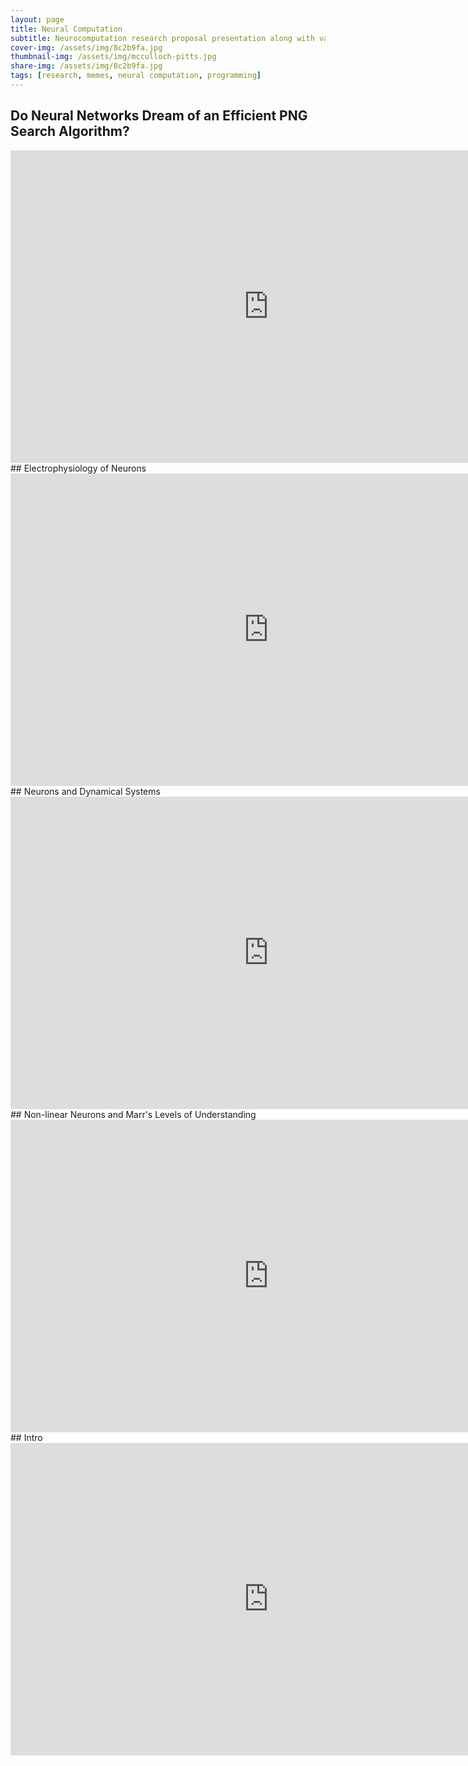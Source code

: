 ```yaml
---
layout: page
title: Neural Computation 
subtitle: Neurocomputation research proposal presentation along with various informational powerpoint slides.
cover-img: /assets/img/8c2b9fa.jpg
thumbnail-img: /assets/img/mcculloch-pitts.jpg
share-img: /assets/img/8c2b9fa.jpg
tags: [research, memes, neural computation, programming]
---
```

## Do Neural Networks Dream of an Efficient PNG Search Algorithm?
<iframe src="https://onedrive.live.com/embed?cid=27F2DFE47E1E2E9D&amp;resid=27F2DFE47E1E2E9D%21124&amp;authkey=ACTHZ665mTJGezA&amp;em=2&amp;wdAr=1.7777777777777777" width="826px" height="500px" frameborder="0">This is an embedded <a target="_blank" href="https://office.com">Microsoft Office</a> presentation, powered by <a target="_blank" href="https://office.com/webapps">Office</a>.</iframe>
## Electrophysiology of Neurons
<iframe src="https://onedrive.live.com/embed?resid=27F2DFE47E1E2E9D%21119&amp;authkey=%21AFGWLpp-4aldbcU&amp;em=2&amp;wdAr=1.7777777777777777" width="826px" height="500px" frameborder="0">This is an embedded <a target="_blank" href="https://office.com">Microsoft Office</a> presentation, powered by <a target="_blank" href="https://office.com/webapps">Office</a>.</iframe>
## Neurons and Dynamical Systems
<iframe src="https://onedrive.live.com/embed?resid=27F2DFE47E1E2E9D%21117&amp;authkey=%21AIRQ6_a32JDO9uc&amp;em=2&amp;wdAr=1.7777777777777777" width="826px" height="500px" frameborder="0">This is an embedded <a target="_blank" href="https://office.com">Microsoft Office</a> presentation, powered by <a target="_blank" href="https://office.com/webapps">Office</a>.</iframe>
## Non-linear Neurons and Marr's Levels of Understanding
<iframe src="https://onedrive.live.com/embed?cid=27F2DFE47E1E2E9D&amp;resid=27F2DFE47E1E2E9D%21114&amp;authkey=AFXoSjxzRMjrbr8&amp;em=2&amp;wdAr=1.7777777777777777" width="826px" height="500px" frameborder="0">This is an embedded <a target="_blank" href="https://office.com">Microsoft Office</a> presentation, powered by <a target="_blank" href="https://office.com/webapps">Office</a>.</iframe>
## Intro
<iframe src="https://onedrive.live.com/embed?cid=27F2DFE47E1E2E9D&amp;resid=27F2DFE47E1E2E9D%21107&amp;authkey=AGPySb5ChXG949Q&amp;em=2&amp;wdAr=1.7777777777777777" width="826px" height="500px" frameborder="0">This is an embedded <a target="_blank" href="https://office.com">Microsoft Office</a> presentation, powered by <a target="_blank" href="https://office.com/webapps">Office</a>.</iframe>
